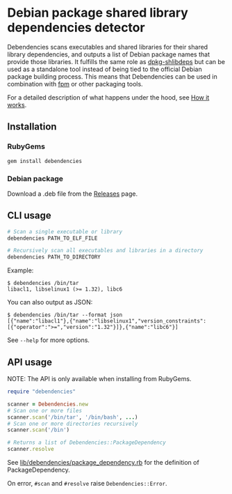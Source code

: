 # Debian package shared library dependencies detector

Debendencies scans executables and shared libraries for their shared library dependencies, and outputs a list of Debian package names that provide those libraries. It fulfills the same role as [dpkg-shlibdeps](https://manpages.debian.org/stable/dpkg-dev/dpkg-shlibdeps.1.en.html) but can be used as a standalone tool instead of being tied to the official Debian package building process. This means that Debendencies can be used in combination with [fpm](https://github.com/jordansissel/fpm) or other packaging tools.

For a detailed description of what happens under the hood, see [How it works](HOW-IT-WORKS.md).

## Installation

### RubyGems

```
gem install debendencies
```

### Debian package

Download a .deb file from the [Releases](https://github.com/FooBarWidget/debendencies/releases) page.

## CLI usage

```bash
# Scan a single executable or library
debendencies PATH_TO_ELF_FILE

# Recursively scan all executables and libraries in a directory
debendencies PATH_TO_DIRECTORY
```

Example:

```
$ debendencies /bin/tar
libacl1, libselinux1 (>= 1.32), libc6
```

You can also output as JSON:

```
$ debendencies /bin/tar --format json
[{"name":"libacl1"},{"name":"libselinux1","version_constraints":[{"operator":">=","version":"1.32"}]},{"name":"libc6"}]
```

See `--help` for more options.

## API usage

NOTE: The API is only available when installing from RubyGems.

```ruby
require "debendencies"

scanner = Debendencies.new
# Scan one or more files
scanner.scan('/bin/tar', '/bin/bash', ...)
# Scan one or more directories recursively
scanner.scan('/bin')

# Returns a list of Debendencies::PackageDependency
scanner.resolve
```

See [lib/debendencies/package_dependency.rb](https://github.com/FooBarWidget/debendencies/blob/main/lib/debendencies/package_dependency.rb) for the definition of PackageDependency.

On error, `#scan` and `#resolve` raise `Debendencies::Error`.
